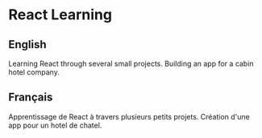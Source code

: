 # React Learning

## English

Learning React through several small projects.
Building an app for a cabin hotel company.

## Français

Apprentissage de React à travers plusieurs petits projets.
Création d'une app pour un hotel de chatel.
